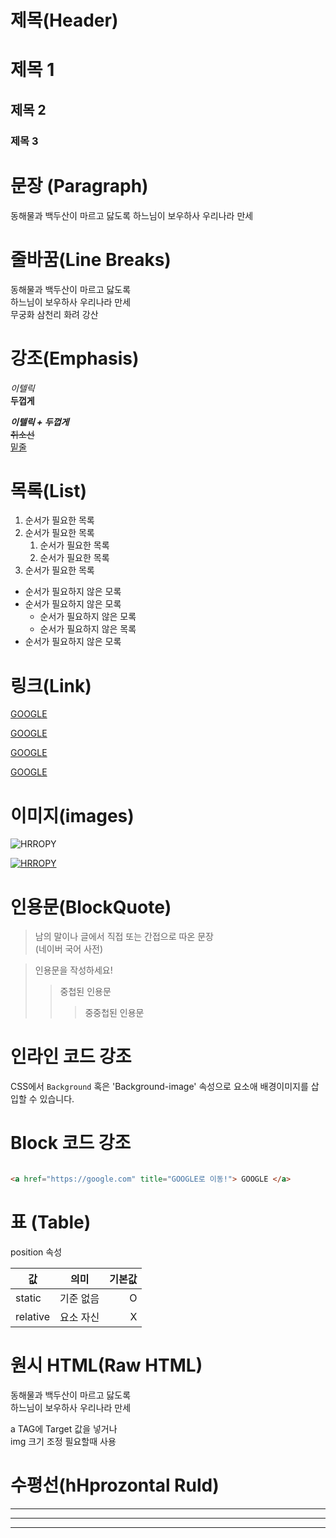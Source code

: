 # 제목(Header)

# 제목 1
## 제목 2
### 제목 3

# 문장 (Paragraph)

동해물과 백두산이 마르고 닳도록
하느님이 보우하사 우리나라 만세

# 줄바꿈(Line Breaks)

동해물과 백두산이 마르고 닳도록  
하느님이 보우하사 우리나라 만세<br/>
무궁화 삼천리 화려 강산

# 강조(Emphasis)

_이텔릭_ </br>
**두껍게**

**_이텔릭 + 두껍게_**</br>
~~취소선~~  
<u> 밑줄 </u>  

# 목록(List)

1. 순서가 필요한 목록
1. 순서가 필요한 목록 
    1. 순서가 필요한 목록
    1. 순서가 필요한 목록
1. 순서가 필요한 목록

- 순서가 필요하지 않은 모록
- 순서가 필요하지 않은 모록
    - 순서가 필요하지 않은 모록
    - 순서가 필요하지 않은 목록
- 순서가 필요하지 않은 모록

# 링크(Link)
<a href="https://google.com"> GOOGLE </a>

[GOOGLE](https://google.com)

<a href="https://google.com" title="GOOGLE로 이동!"> GOOGLE </a>

[GOOGLE](https://google.com "GOOGLE로 이동!")

# 이미지(images)

![HRROPY](https://heropy.blog/css/images/logo.png)

[![HRROPY](https://heropy.blog/css/images/logo.png)](https://heropy.blog)

# 인용문(BlockQuote)

> 남의 말이나 글에서 직접 또는 간접으로 따온 문장  
> (네이버 국어 사전)


> 인용문을 작성하세요! 
>> 중첩된 인용문  
>>> 중중첩된 인용문  

# 인라인 코드 강조  

CSS에서 `Background` 혹은 'Background-image' 속성으로 요소애 배경이미지를 삽입할 수 있습니다.


# Block 코드 강조 

```html

<a href="https://google.com" title="GOOGLE로 이동!"> GOOGLE </a>

```

# 표 (Table)

position 속성

값 | 의미 | 기본값
-- | :--:| --:|  
static | 기준 없음 | O
relative | 요소 자신 | X


# 원시 HTML(Raw HTML)

동해물과 백두산이 마르고 닳도록   
하느님이 보우하사 우리나라 만세

a TAG에 Target 값을 넣거나  
img 크기 조정 필요할때 사용

# 수평선(hHprozontal Ruld)

---   

*** 

___ 

